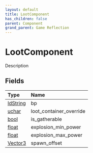 ```yaml
---
layout: default
title: LootComponent
has_children: false
parent: Component
grand_parent: Game Reflection
---
```

# LootComponent
Description 

## Fields

| Type | Name |
|:----------|:--------------|
| [IdString](/riftbreaker-wiki/docs/game-reflection/components/id_string/) | bp |
| [uchar](/riftbreaker-wiki/docs/game-reflection/enums/uchar/) | loot_container_override |
| [bool](/riftbreaker-wiki/docs/game-reflection/components/bool/) | is_gatherable |
| [float](/riftbreaker-wiki/docs/game-reflection/components/float/) | explosion_min_power |
| [float](/riftbreaker-wiki/docs/game-reflection/components/float/) | explosion_max_power |
| [Vector3](/riftbreaker-wiki/docs/game-reflection/classes/vector3/) | spawn_offset |

